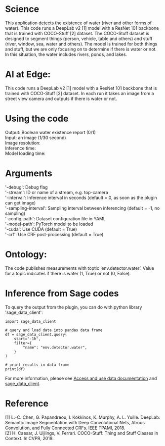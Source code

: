 # Science

This application detects the existence of water (river and other forms of water). This code runs a DeepLab v2 [1] model with a ResNet 101 backbone that is trained with COCO-Stuff [2] dataset. The COCO-Stuff dataset is designed to segment things (person, vehicle, table and others) and stuff (river, window, sea, water and others). The model is trained for both things and stuff, but we are only focusing on to determine if there is water or not. In this situation, the water includes rivers, ponds, and lakes.

# AI at Edge:
This code runs a DeepLab v2 [1] model with a ResNet 101 backbone that is trained with COCO-Stuff [2] dataset. In each run it takes an image from a street view camera and outputs if there is water or not. 

# Using the code
Output: Boolean water existence report (0/1)  
Input: an image (1/30 second)  
Image resolution:  
Inference time:  
Model loading time:  

# Arguments
   '-debug': Debug flag  
   '-stream': ID or name of a stream, e.g. top-camera  
   '-interval': Inference interval in seconds (default = 0, as soon as the plugin can get image)  
   '-sampling-interval': Sampling interval between inferencing (default = -1, no sampling)  
   '-config-path':  Dataset configuration file in YAML  
   '-model-path': PyTorch model to be loaded  
   '-cuda': Use CUDA (default = True)  
   '-crf': Use CRF post-processing (default = True)  

# Ontology:
The code publishes measurements with toptic ‘env.detector.water’. Value for a topic indicates if there is water (1, True) or not (0, False).

# Inference from Sage codes
To query the output from the plugin, you can do with python library 'sage_data_client':
```
import sage_data_client

# query and load data into pandas data frame
df = sage_data_client.query(
    start="-1h",
    filter={
        "name": "env.detector.water",
    }
)

# print results in data frame
print(df)
```
For more information, please see [Access and use data documentation](https://docs.waggle-edge.ai/docs/tutorials/accessing-data) and [sage_data_client](https://pypi.org/project/sage-data-client/).


# Reference
[1] L.-C. Chen, G. Papandreou, I. Kokkinos, K. Murphy, A. L. Yuille. DeepLab: Semantic Image Segmentation with Deep Convolutional Nets, Atrous Convolution, and Fully Connected CRFs. IEEE TPAMI, 2018.  
[2] H. Caesar, J. Uijlings, V. Ferrari. COCO-Stuff: Thing and Stuff Classes in Context. In CVPR, 2018.
